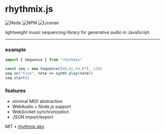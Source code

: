 
# **rhythmix.js**

![Node](https://img.shields.io/badge/node-%3E%3D18-green)
![NPM](https://img.shields.io/npm/v/rhythmix)
![License](https://img.shields.io/badge/license-ISC-orange)

lightweight music sequencing library for generative audio in JavaScript.

---

### example

```js
import { Sequence } from "rhythmix"

const seq = new Sequence([60,62,64,67], 120)
seq.on("tick", note => synth.play(note))
seq.start()
```

### features

* minimal MIDI abstraction
* WebAudio + Node.js support
* WebSocket synchronization
* JSON import/export

MIT • [rhythmix.dev](https://rhythmix.dev)
